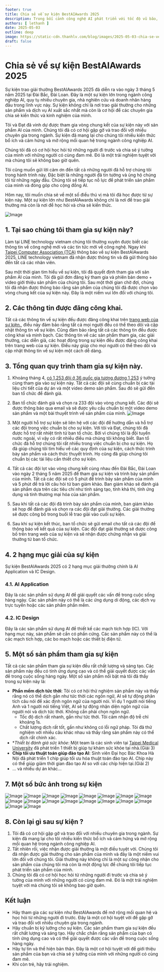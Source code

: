```yaml
---
footer: true
title: Chia sẻ về sự kiện BestAIAwards 2025
description: Trong bối cảnh công nghệ AI phát triển với tốc độ vũ bão, một câu hỏi đặt ra là liệu chúng ta nên tập trung vào việc học cách tạo ra AI (phát triển) hay học cách tận dụng sức mạnh của các công cụ AI hiện có (sử dụng)?
authors: [ lethanh ]
date: 2025-05-03
outline: deep
image: https://static-cdn.thanhlv.com/blog/images/2025-05-03-chia-se-ve-su-kien-bestaiawards-2025/bestAI2025.jpg
draft: false
---
```


# Chia sẻ về sự kiện BestAIAwards 2025

Sự kiện trao giải thưởng BestAIAwards 2025 đã diễn ra vào ngày 3 tháng 5 năm 2025 tại Đài Bắc, Đài Loan. Đây là một sự kiện lớn trong ngành công nghiệp AI, quy tụ nhiều chuyên gia, nhà nghiên cứu và doanh nhân hàng đầu trong lĩnh vực này. Sự kiện không chỉ là nơi trao giải thưởng cho những sản phẩm và dịch vụ AI xuất sắc nhất mà còn là cơ hội để các chuyên gia chia sẻ kiến thức và kinh nghiệm của mình.

Tôi và Đạt đã vinh dự được tham gia vòng chung kết của sự kiện này với sản phẩm AI của mình. Chúng tôi đã có cơ hội gặp gỡ và trao đổi với nhiều chuyên gia trong ngành. Sự kiện đã mang lại cho chúng tôi nhiều kiến thức bổ ích và cảm hứng và mở rộng mối quan hệ trong ngành công nghiệp AI. 

Chúng tôi đã có cơ hội học hỏi từ những người đi trước và chia sẻ ý tưởng của mình với những người có cùng đam mê. Đó là một trải nghiệm tuyệt vời mà chúng tôi sẽ không bao giờ quên.

Tôi cũng muốn gửi lời cảm ơn đến tất cả những người đã hỗ trợ chúng tôi trong hành trình này. Đặc biệt là những người đã tin tưởng và ủng hộ chúng tôi từ những ngày đầu. Chúng tôi sẽ tiếp tục nỗ lực để phát triển sản phẩm của mình và đóng góp cho cộng đồng AI.

Hôm nay, tôi muốn chia sẻ về một số điều thú vị mà tôi đã học được từ sự kiện này. Một sự kiện lớn như BestAIAwards không chỉ là nơi để trao giải thưởng mà còn là nơi để học hỏi và chia sẻ kiến thức.

![Image](https://static-cdn.thanhlv.com/blog/images/2025-05-03-chia-se-ve-su-kien-bestaiawards-2025/bestAI2025.jpg)

## 1. Tại sao chúng tôi tham gia sự kiện này?

Làm tại LINE technology vietnam chúng tôi thường xuyên được biết các thông tin về công nghệ mới và các tin tức mới về công nghệ. Ngay khi [Taipei Computer Association (TCA)](https://www.tca.org.tw/en/) thông báo về sự kiện BestAIAwards 2025, LINE technology vietnam đã nhận được thông tin và đã gửi thông báo đến tất cả các nhân viên. 

Sau một thời gian tìm hiểu về sự kiện, tôi đã quyết định tham gia với sản phẩm AI của mình. Tôi đã gửi đơn đăng ký tham gia và phiên bản demo + video giới thiệu sản phẩm của chúng tôi. Sau một thời gian chờ đợi, chúng tôi đã nhận được thông báo rằng sản phẩm của chúng tôi đã được chọn vào vòng chung kết của sự kiện này. Đây là một niềm vui lớn đối với chúng tôi.

## 2. Các thông tin được đăng công khai.

Tất cả các thông tin về sự kiện đều được đăng công khai trên [trang web của sự kiện.](https://bestaiawards.com.tw/), điều này đảm bảo rằng tất cả mọi người đều có thể theo dõi và cập nhật thông tin về sự kiện. Cũng đảm bảo rằng tất cả các thông tin đều được công khai và minh bạch. Các thông tin về các sản phẩm tham gia, các giải thưởng, các diễn giả, các hoạt động trong sự kiện đều được đăng công khai trên trang web của sự kiện. Điều này giúp cho mọi người có thể theo dõi và cập nhật thông tin về sự kiện một cách dễ dàng.

## 3. Tổng quan quy trình tham gia sự kiện này.
1. Khoảng tháng 4, [có 1,253 đội ở 36 quốc gia tương đương 1,253](https://www.moea.gov.tw/Mns/doit_e/news/News_En.aspx?kind=6&menu_id=5673&news_id=119252) ý tưởng cùng tham gia vào sự kiện này. Tất cả các đội sẽ cùng chuẩn bị các tài liệu chi tiết của dự án và một video demo sản phẩm. Sau đó sẽ gửi đến ban tổ chức để đánh giá. 

2. Ban tổ chức đánh giá và chọn ra 233 đội vào vòng chung kết. Các đội sẽ được thông báo qua email và sẽ được yêu cầu chuẩn bị một video demo sản phẩm và một bài thuyết trình về sản phẩm của mình.
   ![Image](https://static-cdn.thanhlv.com/blog/images/2025-05-03-chia-se-ve-su-kien-bestaiawards-2025/5090c410-d7cb-454b-b933-eeef5d897c59.jpg)

3. Một người hỗ trợ sự kiện sẽ liên hệ với các đội để hướng dẫn và hỗ trợ các đội trong việc chuẩn bị cho sự kiện. Với tôi và Đạt, chúng tôi đã được hỗ trợ rất nhiệt tình từ ban tổ chức. Bởi vì chúng tôi là đội tuyển nước ngoài, vì vậy có rất nhiều điều mà chúng tôi không biết. Ban tổ chức đã hỗ trợ chúng tôi rất nhiều trong việc chuẩn bị cho sự kiện. Họ đã giúp chúng tôi tìm hiểu về các quy định của sự kiện, cách thức trình bày sản phẩm và cách thức thuyết trình. Họ cũng đã giúp chúng tôi chuẩn bị các tài liệu cần thiết cho sự kiện.

4. Tất cả các đội lọt vào vòng chung kết cùng nhau đến Đài Bắc, Đài Loan vào ngày 2 tháng 5 năm 2025 để tham gia sự kiện và trình bày sản phẩm của mình. Tất cả các đội sẽ có 5 phút để trình bày sản phẩm của mình và 5 phút để trả lời câu hỏi từ ban giám khảo. Ban giám khảo sẽ đánh giá sản phẩm dựa trên các tiêu chí như tính sáng tạo, tính khả thi, tính ứng dụng và tính thương mại hóa của sản phẩm.

5. Sau khi tất cả các đội đã trình bày sản phẩm của mình, ban giám khảo sẽ họp để đánh giá và chọn ra các đội đạt giải thưởng. Các giải thưởng sẽ được công bố trong buổi lễ trao giải vào cuối sự kiện.

6. Sau khi sự kiện kết thúc, ban tổ chức sẽ gửi email cho tất cả các đội để thông báo về kết quả của sự kiện. Các đội đạt giải thưởng sẽ được công bố trên trang web của sự kiện và sẽ nhận được chứng nhận và giải thưởng từ ban tổ chức.

## 4. 2 hạng mục giải của sự kiện
Sự kiện BestAIAwards 2025 có 2 hạng mục giải thưởng chính là AI Application và IC Design.
### 4.1. AI Application
Đây là các sản phẩm sử dụng AI để giải quyết các vấn đề trong cuộc sống hàng ngày. Các sản phẩm này có thể là các ứng dụng di động, các dịch vụ trực tuyến hoặc các sản phẩm phần mềm. 

### 4.2. IC Design
Đây là các sản phẩm sử dụng AI để thiết kế các mạch tích hợp (IC). Với hạng mục này, sản phẩm sẽ cần có phần cứng. Các sản phẩm này có thể là các mạch tích hợp, các bo mạch hoặc các thiết bị điện tử.

## 5. Một số sản phẩm tham gia sự kiện
Tất cả các sản phẩm tham gia sự kiện đều rất chất lượng và sáng tạo. Các sản phẩm này đều có tính ứng dụng cao và có thể giải quyết được các vấn đề trong cuộc sống hàng ngày. Một số sản phẩm nổi bật mà tôi đã thấy trong sự kiện này là:
- **Phần mềm dịch tức thời**: Tôi có cơ hội thử nghiệm sản phẩm này và thấy rằng nó có thể dịch gần như tức thời các ngôn ngữ, AI sẽ tự động phân tích câu nói để xác định ngôn ngữ của người nói. Ví dụ 1 người nói tiếng Anh và 1 người nói tiếng Việt, AI sẽ tự động nhận diện ngôn ngữ của người nói và dịch tức thời. Không cần phải chọn ngôn ngữ.
    - Tốc độ dịch rất nhanh, gần như tức thời. Tôi cảm nhận độ trễ chỉ khoảng 1s.
    - Chất lượng dịch rất tốt, gần như không có lỗi ngữ pháp. Tôi đã thử nghiệm với nhiều câu khác nhau và thấy rằng sản phẩm này có thể dịch rất chính xác. 
- **Thiết bị đánh giá sức khỏe*: Một team là các sinh viên tại [Taipei Medical University](https://eng.tmu.edu.tw/) đã phát triển 1 thiết bị giúp tự khám sức khỏe tại nhà.(Giải 3)
- **Chíp tối ưu thuật toán giúp đào tạo AI**: Sinh viên Đại học Bác Khoa Hà Nội đã phát triển 1 chíp giúp tối ưu hóa thuật toán đào tạo AI. Chíp này có thể giúp giảm thời gian đào tạo AI so với các chíp hiện tại.(Giải 2)
- ... và nhiều dự án khác...

## 7. Một số bức ảnh trong sự kiện

![Image](https://static-cdn.thanhlv.com/blog/images/2025-05-03-chia-se-ve-su-kien-bestaiawards-2025/de771408-affb-47b1-99e5-3afc2cb8e9d8.jpg)
![Image](https://static-cdn.thanhlv.com/blog/images/2025-05-03-chia-se-ve-su-kien-bestaiawards-2025/e3259137-917d-4c1c-990d-c557e10095ef.jpg)
![Image](https://static-cdn.thanhlv.com/blog/images/2025-05-03-chia-se-ve-su-kien-bestaiawards-2025/6d1d25f8-b8b7-45b8-aaab-599a3a033f03.jpg)
![Image](https://static-cdn.thanhlv.com/blog/images/2025-05-03-chia-se-ve-su-kien-bestaiawards-2025/2243c580-50a4-43f9-aa29-e65213b4002e.jpg)
![Image](https://static-cdn.thanhlv.com/blog/images/2025-05-03-chia-se-ve-su-kien-bestaiawards-2025/89b97962-ee81-43a3-880d-57b70397eed0.jpg)
![Image](https://static-cdn.thanhlv.com/blog/images/2025-05-03-chia-se-ve-su-kien-bestaiawards-2025/1340901f-705f-4a97-abf3-e7a49b6e702e.jpg)
![Image](https://static-cdn.thanhlv.com/blog/images/2025-05-03-chia-se-ve-su-kien-bestaiawards-2025/86513332-0712-4090-952b-e39869bafb20.jpg)
![Image](https://static-cdn.thanhlv.com/blog/images/2025-05-03-chia-se-ve-su-kien-bestaiawards-2025/388d7b88-c3e4-41f0-9dae-60078727f760.jpg)
![Image](https://static-cdn.thanhlv.com/blog/images/2025-05-03-chia-se-ve-su-kien-bestaiawards-2025/c13cc082-f541-4b63-a40b-b05e104d90bd.jpg)
![Image](https://static-cdn.thanhlv.com/blog/images/2025-05-03-chia-se-ve-su-kien-bestaiawards-2025/c411a0ef-dab2-4cca-bbdc-ed2e99e7dbad.jpg)
![Image](https://static-cdn.thanhlv.com/blog/images/2025-05-03-chia-se-ve-su-kien-bestaiawards-2025/be6cfd1d-bd53-465c-8605-f47939846d5f.jpg)
![Image](https://static-cdn.thanhlv.com/blog/images/2025-05-03-chia-se-ve-su-kien-bestaiawards-2025/78a25f20-5841-4fb4-8dee-cd4ad8bb1af4.jpg)
![Image](https://static-cdn.thanhlv.com/blog/images/2025-05-03-chia-se-ve-su-kien-bestaiawards-2025/6b5dd0e1-83c6-411b-8729-9f73281b1154.jpg)
![Image](https://static-cdn.thanhlv.com/blog/images/2025-05-03-chia-se-ve-su-kien-bestaiawards-2025/6a801986-9ac2-43b6-909c-20236578fe4f.jpg)
![Image](https://static-cdn.thanhlv.com/blog/images/2025-05-03-chia-se-ve-su-kien-bestaiawards-2025/1d8ce756-15b7-43cc-b404-54fe1593f0a2.jpg)
![Image](https://static-cdn.thanhlv.com/blog/images/2025-05-03-chia-se-ve-su-kien-bestaiawards-2025/674eef63-b17a-4143-8b62-b823155811ac.jpg)
![Image](https://static-cdn.thanhlv.com/blog/images/2025-05-03-chia-se-ve-su-kien-bestaiawards-2025/1d6f4e2a-8621-4e11-afd8-f6a53ebd6541.jpg)
![Image](https://static-cdn.thanhlv.com/blog/images/2025-05-03-chia-se-ve-su-kien-bestaiawards-2025/7f1359d8-52d5-4c10-9781-8bc94ff40bcc.jpg)

## 8. Còn lại gì sau sự kiện ?
1. Tôi đã có cơ hội gặp gỡ và trao đổi với nhiều chuyên gia trong ngành. Sự kiện đã mang lại cho tôi nhiều kiến thức bổ ích và cảm hứng và mở rộng mối quan hệ trong ngành công nghiệp AI.
2. Tất nhiên rồi, việc nhận được giải thưởng là một điều tuyệt vời. Chúng tôi đã nhận được giải thưởng cho sản phẩm của mình và đây là một niềm vui lớn đối với chúng tôi. Giải thưởng này không chỉ là một sự công nhận cho sản phẩm của chúng tôi mà còn là một động lực để chúng tôi tiếp tục phát triển sản phẩm của mình.
3. Chúng tôi đã có cơ hội học hỏi từ những người đi trước và chia sẻ ý tưởng của mình với những người có cùng đam mê. Đó là một trải nghiệm tuyệt vời mà chúng tôi sẽ không bao giờ quên.

## Kết luận
- Hãy tham gia các sự kiện như BestAIAwards để mở rộng mối quan hệ và học hỏi từ những người đi trước. Đây là một cơ hội tuyệt vời để gặp gỡ và trao đổi với nhiều chuyên gia trong ngành.
- Hãy chuẩn bị kỹ lưỡng cho sự kiện. Các sản phẩm tham gia sự kiện đều rất chất lượng và sáng tạo. Hãy chắc chắn rằng sản phẩm của bạn có tính ứng dụng cao và có thể giải quyết được các vấn đề trong cuộc sống hàng ngày.
- Hãy tự tin và thể hiện bản thân. Đây là một cơ hội tuyệt vời để giới thiệu sản phẩm của bạn và chia sẻ ý tưởng của mình với những người có cùng đam mê.
- Khi còn trẻ, hãy trải nghiệm.
